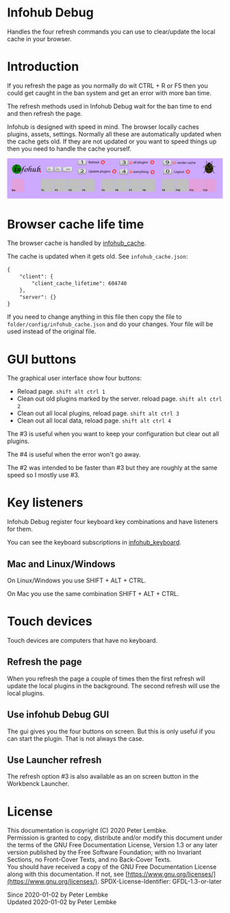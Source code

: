 # Infohub Debug

Handles the four refresh commands you can use to clear/update the local cache in your browser.

# Introduction

If you refresh the page as you normally do wit CTRL + R or F5 then you could get caught in the ban system and get an
error with more ban time.

The refresh methods used in Infohub Debug wait for the ban time to end and then refresh the page.

Infohub is designed with speed in mind. The browser locally caches plugins, assets, settings. Normally all these are
automatically updated when the cache gets old. If they are not updated or you want to speed things up then you need to
handle the cache yourself.

![keyboard diagram](asset/icon/keyboard-diagram-function-buttons.svg)

# Browser cache life time

The browser cache is handled by [infohub_cache](plugin,infohub_cache).

The cache is updated when it gets old. See `infohub_cache.json`:

```
{
    "client": {
        "client_cache_lifetime": 604740
    },
    "server": {}
}
```   

If you need to change anything in this file then copy the file to `folder/config/infohub_cache.json` and do your
changes. Your file will be used instead of the original file.

# GUI buttons

The graphical user interface show four buttons:

- Reload page. `shift alt ctrl 1`
- Clean out old plugins marked by the server. reload page. `shift alt ctrl 2`
- Clean out all local plugins, reload page. `shift alt ctrl 3`
- Clean out all local data, reload page. `shift alt ctrl 4`

The #3 is useful when you want to keep your configuration but clear out all plugins.

The #4 is useful when the error won't go away.

The #2 was intended to be faster than #3 but they are roughly at the same speed so I mostly use #3.

# Key listeners

Infohub Debug register four keyboard key combinations and have listeners for them.

You can see the keyboard subscriptions in [infohub_keyboard](plugin,infohub_keyboard).

## Mac and Linux/Windows

On Linux/Windows you use SHIFT + ALT + CTRL.

On Mac you use the same combination SHIFT + ALT + CTRL.

# Touch devices

Touch devices are computers that have no keyboard.

## Refresh the page

When you refresh the page a couple of times then the first refresh will update the local plugins in the background. The
second refresh will use the local plugins.

## Use infohub Debug GUI

The gui gives you the four buttons on screen. But this is only useful if you can start the plugin. That is not always
the case.

## Use Launcher refresh

The refresh option #3 is also available as an on screen button in the Workbenck Launcher.

# License

This documentation is copyright (C) 2020 Peter Lembke.    
Permission is granted to copy, distribute and/or modify this document under the terms of the GNU Free Documentation
License, Version 1.3 or any later version published by the Free Software Foundation; with no Invariant Sections, no
Front-Cover Texts, and no Back-Cover Texts.    
You should have received a copy of the GNU Free Documentation License along with this documentation. If not,
see [https://www.gnu.org/licenses/](https://www.gnu.org/licenses/). SPDX-License-Identifier: GFDL-1.3-or-later

Since 2020-01-02 by Peter Lembke    
Updated 2020-01-02 by Peter Lembke  

